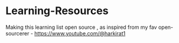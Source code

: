 # Learning-Resources
Making this learning list open source , as inspired from my fav open-sourcerer - https://www.youtube.com/@harkirat1
